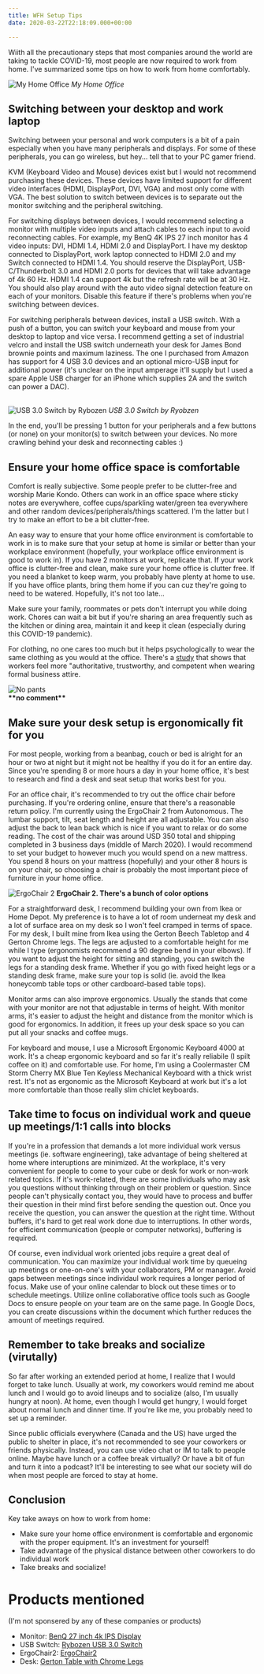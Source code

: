 ```yaml
---
title: WFH Setup Tips
date: 2020-03-22T22:18:09.000+00:00

---
```

Wiith all the precautionary steps that most companies around the world are taking to tackle COVID-19, most people are now required to work from home. I've summarized some tips on how to work from home comfortably.

![My Home Office](/posts/wfh-setup/img/desk.jpg)
*My Home Office*

## Switching between your desktop and work laptop
Switching between your personal and work computers is a bit of a pain especially when you have many peripherals and displays. For some of these peripherals, you can go wireless, but hey... tell that to your PC gamer friend.

KVM (Keyboard Video and Mouse) devices exist but I would not recommend purchasing these devices. These devices have limited support for different video interfaces (HDMI, DisplayPort, DVI, VGA) and most only come with VGA. The best solution to switch between devices is to separate out the monitor switching and the peripheral switching.

For switching displays between devices, I would recommend selecting a monitor with multiple video inputs and attach cables to each input to avoid reconnecting cables. For example, my BenQ 4K IPS 27 inch monitor has 4 video inputs: DVI, HDMI 1.4, HDMI 2.0 and DisplayPort. I have my desktop connected to DisplayPort, work laptop connected to HDMI 2.0 and my Switch connected to HDMI 1.4. You should reserve the DisplayPort, USB-C/Thunderbolt 3.0 and HDMI 2.0 ports for devices that will take advantage of 4k 60 Hz. HDMI 1.4 can support 4k but the refresh rate will be at 30 Hz. You should also play around with the auto video signal detection feature on each of your monitors. Disable this feature if there's problems when you're switching between devices.

For switching peripherals between devices, install a USB switch. With a push of a button, you can switch your keyboard and mouse from your desktop to laptop and vice versa. I recommend getting a set of industrial velcro and install the USB switch underneath your desk for James Bond brownie points and maximum laziness. The one I purchased from Amazon has support for 4 USB 3.0 devices and an optional micro-USB input for additional power (it's unclear on the input amperage it'll supply but I used a spare Apple USB charger for an iPhone which supplies 2A and the switch can power a DAC).

\
![USB 3.0 Switch by Rybozen](https://images-na.ssl-images-amazon.com/images/I/518756FizFL._AC_SL1500_.jpg)
*USB 3.0 Switch by Ryobzen*


In the end, you'll be pressing 1 button for your peripherals and a few buttons (or none) on your monitor(s) to switch between your devices. No more crawling behind your desk and reconnecting cables :)

## Ensure your home office space is comfortable
Comfort is really subjective. Some people prefer to be clutter-free and worship Marie Kondo. Others can work in an office space where sticky notes are everywhere, coffee cups/sparkling water/green tea everywhere and other random devices/peripherals/things scattered. I'm the latter but I try to make an effort to be a bit clutter-free.

An easy way to ensure that your home office environment is comfortable to work in is to make sure that your setup at home is similar or better than your workplace environment (hopefully, your workplace office environment is good to work in). If you have 2 monitors at work, replicate that. If your work office is clutter-free and clean, make sure your home office is clutter free. If you need a blanket to keep warm, you probably have plenty at home to use. If you have office plants, bring them home if you can cuz they're going to need to be watered. Hopefully, it's not too late...

Make sure your family, roommates or pets don't interrupt you while doing work. Chores can wait a bit but if you're sharing an area frequently such as the kitchen or dining area, maintain it and keep it clean (especially during this COVID-19 pandemic).

For clothing, no one cares too much but it helps psychologically to wear the same clothing as you would at the office. There's a [study](https://onlinelibrary.wiley.com/doi/10.1002/hrdq.1208) that shows that workers feel more "authoritative, trustworthy, and competent when wearing formal business attire. 

![No pants](https://cdn.facilityexecutive.com/wp-content/uploads/2020/03/working-from-home-meme-14-300x300-1.jpg)
\
**\*\*no comment\*\***

## Make sure your desk setup is ergonomically fit for you
For most people, working from a beanbag, couch or bed is alright for an hour or two at night but it might not be healthy if you do it for an entire day. Since you're spending 8 or more hours a day in your home office, it's best to research and find a desk and seat setup that works best for you. 

For an office chair, it's recommended to try out the office chair before purchasing. If you're ordering online, ensure that there's a reasonable return policy. I'm currently using the ErgoChair 2 from Autonomous. The lumbar support, tilt, seat length and height are all adjustable. You can also adjust the back to lean back which is nice if you want to relax or do some reading. The cost of the chair was around USD 350 total and shipping completed in 3 business days (middle of March 2020). I would recommend to set your budget to however much you would spend on a new mattress. You spend 8 hours on your mattress (hopefully) and your other 8 hours is on your chair, so choosing a chair is probably the most important piece of furniture in your home office.

![ErgoChair 2](https://d81hjzk5ckbe4.cloudfront.net/XPngYmWeu3zZZlXJLwqB5s9EmM0=/1600x900/filters:quality(100):format(webp)/https://cdn.autonomous.ai/static/upload/images/product/image/ergonomic-chair-20.50-1536145709268.jpg)
**ErgoChair 2. There's a bunch of color options**

For a straightforward desk, I recommend building your own from Ikea or Home Depot. My preference is to have a lot of room underneat my desk and a lot of surface area on my desk so I won't feel cramped in terms of space. For my desk, I built mine from Ikea using the Gerton Beech Tabletop and 4 Gerton Chrome legs. The legs are adjusted to a comfortable height for me while I type (ergonomists recommend a 90 degree bend in your elbows). If you want to adjust the height for sitting and standing, you can switch the legs for a standing desk frame. Whether if you go with fixed height legs or a standing desk frame, make sure your top is solid (ie. avoid the Ikea honeycomb table tops or other cardboard-based table tops).

Monitor arms can also improve ergonomics. Usually the stands that come with your monitor are not that adjustable in terms of height. With monitor arms, it's easier to adjust the height and distance from the monitor which is good for ergonomics. In addition, it frees up your desk space so you can put all your snacks and coffee mugs. 

For keyboard and mouse, I use a Microsoft Ergonomic Keyboard 4000 at work. It's a cheap ergonomic keyboard and so far it's really reliabile (I spilt coffee on it) and comfortable use. For home, I'm using a Coolermaster CM Storm Cherry MX Blue Ten Keyless Mechanical Keyboard with a thick wrist rest. It's not as ergonomic as the Microsoft Keyboard at work but it's a lot more comfortable than those really slim chiclet keyboards. 


## Take time to focus on individual work and queue up meetings/1:1 calls into blocks
If you're in a profession that demands a lot more individual work versus meetings (ie. software engineering), take advantage of being sheltered at home where interuptions are minimized. At the workplace, it's very convenient for people to come to your cube or desk for work or non-work related topics. If it's work-related, there are some individuals who may ask you questions without thinking through on their problem or question. Since people can't physically contact you, they would have to process and buffer their question in their mind first before sending the question out. Once you receive the question, you can answer the question at the right time. Without buffers, it's hard to get real work done due to interruptions. In other words, for efficient communication (people or computer networks), buffering is required.

Of course, even individual work oriented jobs require a great deal of communication. You can maximize your individual work time by queueing up meetings or one-on-one's with your collaborators, PM or manager. Avoid gaps between meetings since individaul work requires a longer period of focus. Make use of your online calendar to block out these times or to schedule meetings. Utilize online collaborative office tools such as Google Docs to ensure people on your team are on the same page. In Google Docs, you can create discussions within the document which further reduces the amount of meetings required.


## Remember to take breaks and socialize (virutally)
So far after working an extended period at home, I realize that I would forget to take lunch. Usually at work, my coworkers would remind me about lunch and I would go to avoid lineups and to socialize (also, I'm usually hungry at noon). At home, even though I would get hungry, I would forget about normal lunch and dinner time. If you're like me, you probably need to set up a reminder. 

Since public officials everywhere (Canada and the US) have urged the public to shelter in place, it's not recommended to see your coworkers or friends physically. Instead, you can use video chat or IM to talk to people online. Maybe have lunch or a coffee break virtually? Or have a bit of fun and turn it into a podcast? It'll be interesting to see what our society will do when most people are forced to stay at home.

## Conclusion

Key take aways on how to work from home:

- Make sure your home office environment is comfortable and ergonomic with the proper equipment. It's an investment for yourself!
- Take advantage of the physical distance between other coworkers to do individual work
- Take breaks and socialize!


# Products mentioned
(I'm not sponsered by any of these companies or products)

- Monitor: [BenQ 27 inch 4k IPS Display](https://www.benq.com/en-ap/monitor/designer/bl2711u.html)
- USB Switch: [Rybozen USB 3.0 Switch](https://www.amazon.com/Selector-Computer-Switcher-Keyboard-Swapping/dp/B07S7YNN3S/ref=sr_1_5?crid=27VUXLCKJIMDB&dchild=1&keywords=usb+multiplexer&qid=1584916539&sprefix=usb+multiplexor%2Caps%2C204&sr=8-5)
- ErgoChair2: [ErgoChair2](https://www.autonomous.ai/office-chairs/ergonomic-chair?utm_term=&utm_campaign=Sales-Search-85&utm_source=adwords&utm_medium=ppc&hsa_acc=9219256787&hsa_cam=8253909597&hsa_grp=91618353542&hsa_ad=417959848443&hsa_src=g&hsa_tgt=dsa-874514744115&hsa_kw=&hsa_mt=b&hsa_net=adwords&hsa_ver=3&gclid=Cj0KCQjwmdzzBRC7ARIsANdqRRl9PJyiWoxCkMB2jeA0lPsBoHRE737Vf_cUog7idLPYWuMzf3tkJ_4aAovdEALw_wcB)
- Desk: [Gerton Table with Chrome Legs](https://www.ikea.com/us/en/p/gerton-table-beech-chrome-plated-s09046433/)